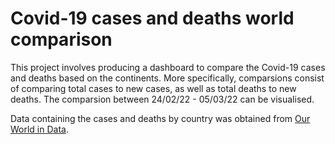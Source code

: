 # Covid-19 cases and deaths world comparison

This project involves producing a dashboard to compare the Covid-19 cases and deaths based on the continents. More specifically, comparsions consist of comparing total cases to new cases, as well as total deaths to new deaths. The comparsion between 24/02/22 - 05/03/22 can be visualised. 

Data containing the cases and deaths by country was obtained from [Our World in Data](https://github.com/owid/covid-19-data).

